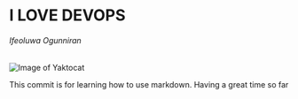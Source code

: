# I LOVE DEVOPS
###### Ifeoluwa Ogunniran

![Image of Yaktocat](https://octodex.github.com/images/yaktocat.png)






This commit is for learning how to use markdown. Having a great time so far
